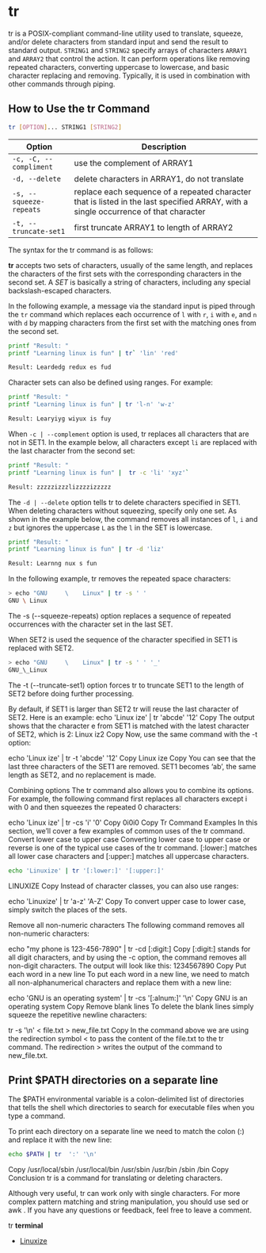 # tr

tr is a POSIX-compliant command-line utility used to translate, squeeze, and/or delete characters from standard input and send the result to standard output.  `STRING1` and `STRING2` specify arrays of characters `ARRAY1` and `ARRAY2` that control the action. It can perform operations like removing repeated characters, converting uppercase to lowercase, and basic character replacing and removing. Typically, it is used in combination with other commands through piping.

## How to Use the tr Command

```sh
tr [OPTION]... STRING1 [STRING2]
```

| Option | Description|
|---|---|
|`-c, -C, --compliment` | use the complement of ARRAY1 |
|`-d, --delete` | delete characters in ARRAY1, do not translate |
|`-s, --squeeze-repeats` | replace each sequence of a repeated character that is listed in the last specified ARRAY, with a single occurrence of that character |
|`-t, --truncate-set1` | first truncate ARRAY1 to length of ARRAY2 |

The syntax for the tr command is as follows:

**tr** accepts two sets of characters, usually of the same length, and replaces the characters of the first sets with the corresponding characters in the second set. A *SET* is basically a string of characters, including any special backslash-escaped characters.

In the following example, a message via the standard input is piped through the `tr` command which replaces each occurrence of `l` with `r`, `i` with `e`, and `n` with `d` by mapping characters from the first set with the matching ones from the second set.

```sh
printf "Result: "
printf "Learning linux is fun" | tr` 'lin' 'red'

Result: Leardedg redux es fud
```

Character sets can also be defined using ranges. For example:

```sh
printf "Result: "
printf "Learning linux is fun" | tr 'l-n' 'w-z'

Result: Learyiyg wiyux is fuy
```

When `-c | --complement` option is used, tr replaces all characters that are not in SET1. In the example below, all characters except `li` are replaced with the last character from the second set:

```sh
printf "Result: "
printf "Learning linux is fun" |  tr -c 'li' 'xyz'`

Result: zzzzzizzzlizzzzizzzzz
```

The `-d | --delete` option tells tr to delete characters specified in SET1. When deleting characters without squeezing, specify only one set. As shown in the example below, the command removes all instances of `l`, `i` and `z` but ignores the uppercase `L` as the `l` in the SET is lowercase.

```sh
printf "Result: "
printf "Learning linux is fun" | tr -d 'liz'

Result: Learnng nux s fun
```

In the following example, tr removes the repeated space characters:

```sh
> echo "GNU     \    Linux" | tr -s ' '
GNU \ Linux
```

The -s (--squeeze-repeats) option replaces a sequence of repeated occurrences with the character set in the last SET.

When SET2 is used the sequence of the character specified in SET1 is replaced with SET2.

```sh
> echo "GNU     \    Linux" | tr -s ' ' '_'
GNU_\_Linux
```

The -t (--truncate-set1) option forces tr to truncate SET1 to the length of SET2 before doing further processing.

By default, if SET1 is larger than SET2 tr will reuse the last character of SET2. Here is an example:
echo 'Linux ize' | tr 'abcde' '12'
Copy
The output shows that the character e from SET1 is matched with the latest character of SET2, which is 2:
Linux iz2
Copy
Now, use the same command with the -t option:

echo 'Linux ize' | tr -t 'abcde' '12'
Copy
Linux ize
Copy
You can see that the last three characters of the SET1 are removed. SET1 becomes ‘ab’, the same length as SET2, and no replacement is made.

Combining options
The tr command also allows you to combine its options. For example, the following command first replaces all characters except i with 0 and then squeezes the repeated 0 characters:

echo 'Linux ize' | tr -cs 'i' '0'
Copy
0i0i0
Copy
Tr Command Examples
In this section, we’ll cover a few examples of common uses of the tr command.
Convert lower case to upper case
Converting lower case to upper case or reverse is one of the typical use cases of the tr command. [:lower:] matches all lower case characters and [:upper:] matches all uppercase characters.

```sh
echo 'Linuxize' | tr '[:lower:]' '[:upper:]'
```

LINUXIZE
Copy
Instead of character classes, you can also use ranges:

echo 'Linuxize' | tr 'a-z' 'A-Z'
Copy
To convert upper case to lower case, simply switch the places of the sets.

Remove all non-numeric characters
The following command removes all non-numeric characters:

echo "my phone is 123-456-7890" | tr -cd [:digit:]
Copy
[:digit:] stands for all digit characters, and by using the -c option, the command removes all non-digit characters. The output will look like this:
1234567890
Copy
Put each word in a new line
To put each word in a new line, we need to match all non-alphanumerical characters and replace them with a new line:

echo 'GNU is an operating system' | tr -cs '[:alnum:]' '\n'
Copy
GNU
is
an
operating
system
Copy
Remove blank lines
To delete the blank lines simply squeeze the repetitive newline characters:

tr -s '\n' < file.txt > new_file.txt
Copy
In the command above we are using the redirection symbol < to pass the content of the file.txt to the tr command. The redirection > writes the output of the command to new_file.txt.

## Print $PATH directories on a separate line

The $PATH environmental variable is a colon-delimited list of directories that tells the shell which directories to search for executable files when you type a command.

To print each directory on a separate line we need to match the colon (:) and replace it with the new line:

```sh
echo $PATH | tr  ':' '\n'
```

Copy
/usr/local/sbin
/usr/local/bin
/usr/sbin
/usr/bin
/sbin
/bin
Copy
Conclusion
tr is a command for translating or deleting characters.

Although very useful, tr can work only with single characters. For more complex pattern matching and string manipulation, you should use sed or awk .
If you have any questions or feedback, feel free to leave a comment.

tr
**terminal**

- [Linuxize](https://linuxize.com/post/linux-tr-command/)
